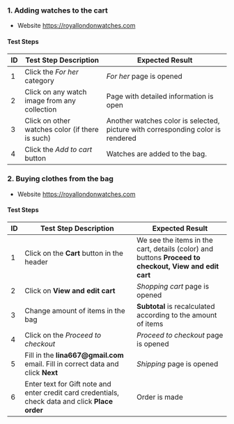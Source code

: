 ### 1. Adding watches to the cart


- Website https://royallondonwatches.com 

#### Test Steps

| ID                 | Test Step Description                            | Expected Result                                                                                                                                                                                                                        |
| ------------------ | ------------------------------------------------ | -------------------------------------------------------------------------------------------------------------------------------------------------------------------------------------------------------------------------------------- |
| 1                  | Click the _For her_ category        | _For her_ page is opened                                                                                                                                                                                                       |
| 2                  | Click on any watch image from any collection | Page with detailed information is open                                                                                                                                                                                  |  
| 3                  | Click on other watches color (if there is such)  | Another watches color is selected, picture with corresponding color is rendered                                                                                                                                                                                     | 
| 4                  | Click the _Add to cart_ button                    | Watches are added to the bag. |

### 2. Buying clothes from the bag

- Website https://royallondonwatches.com 

#### Test Steps

| ID                 | Test Step Description                                               | Expected Result                                                                                                                                                                                                                        |
| ------------------ | ------------------------------------------------------------------- | -------------------------------------------------------------------------------------------------------------------------------------------------------------------------------------------------------------------------------------- |
| 1                  | Click on the __Cart__ button in the header                                     | We see the items in the cart, details (color) and buttons __Proceed to checkout, View and edit cart__                                                                                                                                                                             |
| 2                  | Click on __View and edit cart__                                      | _Shopping cart_ page is opened                                                                                                                                                                                                          |  
| 3                  | Change amount of items in the bag                                   | __Subtotal__ is recalculated according to the amount of items                                                                                                                                                                             | 
| 4                  | Click on the _Proceed to checkout_                                             | _Proceed to checkout_ page is opened                                                                                                                                                                                                              | 
| 5                  | Fill in the __lina667@gmail.com__ email. Fill in correct data and click __Next__              | _Shipping_ page is opened                                                                                                                                                                                                              |
| 6                  | Enter text for Gift note and enter credit card credentials, check data and click __Place order__ | Order is made                                                                                                                                                                                                                          | 


